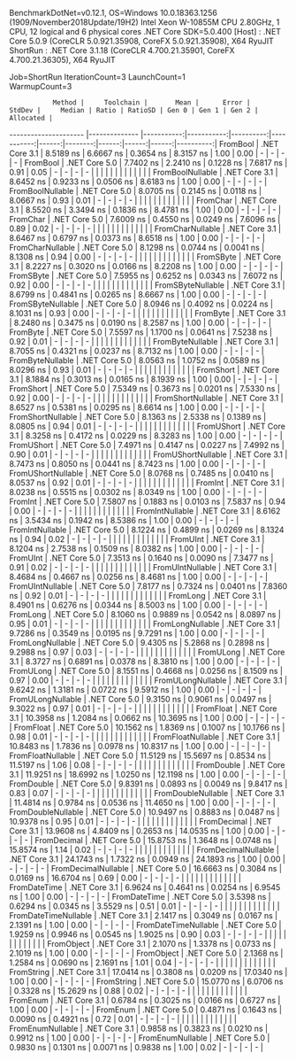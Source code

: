 
BenchmarkDotNet=v0.12.1, OS=Windows 10.0.18363.1256 (1909/November2018Update/19H2)
Intel Xeon W-10855M CPU 2.80GHz, 1 CPU, 12 logical and 6 physical cores
.NET Core SDK=5.0.400
  [Host]   : .NET Core 5.0.9 (CoreCLR 5.0.921.35908, CoreFX 5.0.921.35908), X64 RyuJIT
  ShortRun : .NET Core 3.1.18 (CoreCLR 4.700.21.35901, CoreFX 4.700.21.36305), X64 RyuJIT

Job=ShortRun  IterationCount=3  LaunchCount=1  
WarmupCount=3  

               Method |     Toolchain |       Mean |      Error |    StdDev |     Median | Ratio | RatioSD | Gen 0 | Gen 1 | Gen 2 | Allocated |
--------------------- |-------------- |-----------:|-----------:|----------:|-----------:|------:|--------:|------:|------:|------:|----------:|
             FromBool | .NET Core 3.1 |  8.5189 ns |  6.6667 ns | 0.3654 ns |  8.3157 ns |  1.00 |    0.00 |     - |     - |     - |         - |
             FromBool | .NET Core 5.0 |  7.7402 ns |  2.2410 ns | 0.1228 ns |  7.6817 ns |  0.91 |    0.05 |     - |     - |     - |         - |
                      |               |            |            |           |            |       |         |       |       |       |           |
     FromBoolNullable | .NET Core 3.1 |  8.6452 ns |  0.9233 ns | 0.0506 ns |  8.6183 ns |  1.00 |    0.00 |     - |     - |     - |         - |
     FromBoolNullable | .NET Core 5.0 |  8.0705 ns |  0.2145 ns | 0.0118 ns |  8.0667 ns |  0.93 |    0.01 |     - |     - |     - |         - |
                      |               |            |            |           |            |       |         |       |       |       |           |
             FromChar | .NET Core 3.1 |  8.5520 ns |  3.3494 ns | 0.1836 ns |  8.4781 ns |  1.00 |    0.00 |     - |     - |     - |         - |
             FromChar | .NET Core 5.0 |  7.6009 ns |  0.4550 ns | 0.0249 ns |  7.6096 ns |  0.89 |    0.02 |     - |     - |     - |         - |
                      |               |            |            |           |            |       |         |       |       |       |           |
     FromCharNullable | .NET Core 3.1 |  8.6467 ns |  0.6797 ns | 0.0373 ns |  8.6518 ns |  1.00 |    0.00 |     - |     - |     - |         - |
     FromCharNullable | .NET Core 5.0 |  8.1298 ns |  0.0744 ns | 0.0041 ns |  8.1308 ns |  0.94 |    0.00 |     - |     - |     - |         - |
                      |               |            |            |           |            |       |         |       |       |       |           |
            FromSByte | .NET Core 3.1 |  8.2227 ns |  0.3020 ns | 0.0166 ns |  8.2208 ns |  1.00 |    0.00 |     - |     - |     - |         - |
            FromSByte | .NET Core 5.0 |  7.5955 ns |  0.6252 ns | 0.0343 ns |  7.6072 ns |  0.92 |    0.00 |     - |     - |     - |         - |
                      |               |            |            |           |            |       |         |       |       |       |           |
    FromSByteNullable | .NET Core 3.1 |  8.6799 ns |  0.4841 ns | 0.0265 ns |  8.6667 ns |  1.00 |    0.00 |     - |     - |     - |         - |
    FromSByteNullable | .NET Core 5.0 |  8.0946 ns |  0.4092 ns | 0.0224 ns |  8.1031 ns |  0.93 |    0.00 |     - |     - |     - |         - |
                      |               |            |            |           |            |       |         |       |       |       |           |
             FromByte | .NET Core 3.1 |  8.2480 ns |  0.3475 ns | 0.0190 ns |  8.2587 ns |  1.00 |    0.00 |     - |     - |     - |         - |
             FromByte | .NET Core 5.0 |  7.5597 ns |  1.1700 ns | 0.0641 ns |  7.5238 ns |  0.92 |    0.01 |     - |     - |     - |         - |
                      |               |            |            |           |            |       |         |       |       |       |           |
     FromByteNullable | .NET Core 3.1 |  8.7055 ns |  0.4321 ns | 0.0237 ns |  8.7132 ns |  1.00 |    0.00 |     - |     - |     - |         - |
     FromByteNullable | .NET Core 5.0 |  8.0563 ns |  1.0752 ns | 0.0589 ns |  8.0296 ns |  0.93 |    0.01 |     - |     - |     - |         - |
                      |               |            |            |           |            |       |         |       |       |       |           |
            FromShort | .NET Core 3.1 |  8.1884 ns |  0.3013 ns | 0.0165 ns |  8.1939 ns |  1.00 |    0.00 |     - |     - |     - |         - |
            FromShort | .NET Core 5.0 |  7.5349 ns |  0.3673 ns | 0.0201 ns |  7.5330 ns |  0.92 |    0.00 |     - |     - |     - |         - |
                      |               |            |            |           |            |       |         |       |       |       |           |
    FromShortNullable | .NET Core 3.1 |  8.6527 ns |  0.5381 ns | 0.0295 ns |  8.6614 ns |  1.00 |    0.00 |     - |     - |     - |         - |
    FromShortNullable | .NET Core 5.0 |  8.1363 ns |  2.5338 ns | 0.1389 ns |  8.0805 ns |  0.94 |    0.01 |     - |     - |     - |         - |
                      |               |            |            |           |            |       |         |       |       |       |           |
           FromUShort | .NET Core 3.1 |  8.3258 ns |  0.4172 ns | 0.0229 ns |  8.3283 ns |  1.00 |    0.00 |     - |     - |     - |         - |
           FromUShort | .NET Core 5.0 |  7.4971 ns |  0.4147 ns | 0.0227 ns |  7.4992 ns |  0.90 |    0.01 |     - |     - |     - |         - |
                      |               |            |            |           |            |       |         |       |       |       |           |
   FromUShortNullable | .NET Core 3.1 |  8.7473 ns |  0.8050 ns | 0.0441 ns |  8.7423 ns |  1.00 |    0.00 |     - |     - |     - |         - |
   FromUShortNullable | .NET Core 5.0 |  8.0768 ns |  0.7485 ns | 0.0410 ns |  8.0537 ns |  0.92 |    0.01 |     - |     - |     - |         - |
                      |               |            |            |           |            |       |         |       |       |       |           |
              FromInt | .NET Core 3.1 |  8.0238 ns |  0.5515 ns | 0.0302 ns |  8.0349 ns |  1.00 |    0.00 |     - |     - |     - |         - |
              FromInt | .NET Core 5.0 |  7.5807 ns |  0.1883 ns | 0.0103 ns |  7.5837 ns |  0.94 |    0.00 |     - |     - |     - |         - |
                      |               |            |            |           |            |       |         |       |       |       |           |
      FromIntNullable | .NET Core 3.1 |  8.6162 ns |  3.5434 ns | 0.1942 ns |  8.5386 ns |  1.00 |    0.00 |     - |     - |     - |         - |
      FromIntNullable | .NET Core 5.0 |  8.1224 ns |  0.4899 ns | 0.0269 ns |  8.1324 ns |  0.94 |    0.02 |     - |     - |     - |         - |
                      |               |            |            |           |            |       |         |       |       |       |           |
             FromUInt | .NET Core 3.1 |  8.1204 ns |  2.7538 ns | 0.1509 ns |  8.0382 ns |  1.00 |    0.00 |     - |     - |     - |         - |
             FromUInt | .NET Core 5.0 |  7.3513 ns |  0.1640 ns | 0.0090 ns |  7.3477 ns |  0.91 |    0.02 |     - |     - |     - |         - |
                      |               |            |            |           |            |       |         |       |       |       |           |
     FromUIntNullable | .NET Core 3.1 |  8.4684 ns |  0.4667 ns | 0.0256 ns |  8.4681 ns |  1.00 |    0.00 |     - |     - |     - |         - |
     FromUIntNullable | .NET Core 5.0 |  7.8177 ns |  0.7324 ns | 0.0401 ns |  7.8360 ns |  0.92 |    0.01 |     - |     - |     - |         - |
                      |               |            |            |           |            |       |         |       |       |       |           |
             FromLong | .NET Core 3.1 |  8.4901 ns |  0.6276 ns | 0.0344 ns |  8.5003 ns |  1.00 |    0.00 |     - |     - |     - |         - |
             FromLong | .NET Core 5.0 |  8.1060 ns |  0.9889 ns | 0.0542 ns |  8.0897 ns |  0.95 |    0.01 |     - |     - |     - |         - |
                      |               |            |            |           |            |       |         |       |       |       |           |
     FromLongNullable | .NET Core 3.1 |  9.7286 ns |  0.3549 ns | 0.0195 ns |  9.7291 ns |  1.00 |    0.00 |     - |     - |     - |         - |
     FromLongNullable | .NET Core 5.0 |  9.4305 ns |  5.2868 ns | 0.2898 ns |  9.2988 ns |  0.97 |    0.03 |     - |     - |     - |         - |
                      |               |            |            |           |            |       |         |       |       |       |           |
            FromULong | .NET Core 3.1 |  8.3727 ns |  0.6891 ns | 0.0378 ns |  8.3810 ns |  1.00 |    0.00 |     - |     - |     - |         - |
            FromULong | .NET Core 5.0 |  8.1551 ns |  0.4668 ns | 0.0256 ns |  8.1509 ns |  0.97 |    0.00 |     - |     - |     - |         - |
                      |               |            |            |           |            |       |         |       |       |       |           |
    FromULongNullable | .NET Core 3.1 |  9.6242 ns |  1.3181 ns | 0.0722 ns |  9.5912 ns |  1.00 |    0.00 |     - |     - |     - |         - |
    FromULongNullable | .NET Core 5.0 |  9.3150 ns |  0.9061 ns | 0.0497 ns |  9.3022 ns |  0.97 |    0.01 |     - |     - |     - |         - |
                      |               |            |            |           |            |       |         |       |       |       |           |
            FromFloat | .NET Core 3.1 | 10.3958 ns |  1.2084 ns | 0.0662 ns | 10.3695 ns |  1.00 |    0.00 |     - |     - |     - |         - |
            FromFloat | .NET Core 5.0 | 10.1562 ns |  1.8369 ns | 0.1007 ns | 10.1766 ns |  0.98 |    0.01 |     - |     - |     - |         - |
                      |               |            |            |           |            |       |         |       |       |       |           |
    FromFloatNullable | .NET Core 3.1 | 10.8483 ns |  1.7836 ns | 0.0978 ns | 10.8317 ns |  1.00 |    0.00 |     - |     - |     - |         - |
    FromFloatNullable | .NET Core 5.0 | 11.5129 ns | 15.5697 ns | 0.8534 ns | 11.5197 ns |  1.06 |    0.08 |     - |     - |     - |         - |
                      |               |            |            |           |            |       |         |       |       |       |           |
           FromDouble | .NET Core 3.1 | 11.9251 ns | 18.6992 ns | 1.0250 ns | 12.1198 ns |  1.00 |    0.00 |     - |     - |     - |         - |
           FromDouble | .NET Core 5.0 |  9.8391 ns |  0.0893 ns | 0.0049 ns |  9.8417 ns |  0.83 |    0.07 |     - |     - |     - |         - |
                      |               |            |            |           |            |       |         |       |       |       |           |
   FromDoubleNullable | .NET Core 3.1 | 11.4814 ns |  0.9784 ns | 0.0536 ns | 11.4650 ns |  1.00 |    0.00 |     - |     - |     - |         - |
   FromDoubleNullable | .NET Core 5.0 | 10.9497 ns |  0.8883 ns | 0.0487 ns | 10.9378 ns |  0.95 |    0.01 |     - |     - |     - |         - |
                      |               |            |            |           |            |       |         |       |       |       |           |
          FromDecimal | .NET Core 3.1 | 13.9608 ns |  4.8409 ns | 0.2653 ns | 14.0535 ns |  1.00 |    0.00 |     - |     - |     - |         - |
          FromDecimal | .NET Core 5.0 | 15.8753 ns |  1.3648 ns | 0.0748 ns | 15.8574 ns |  1.14 |    0.02 |     - |     - |     - |         - |
                      |               |            |            |           |            |       |         |       |       |       |           |
  FromDecimalNullable | .NET Core 3.1 | 24.1743 ns |  1.7322 ns | 0.0949 ns | 24.1893 ns |  1.00 |    0.00 |     - |     - |     - |         - |
  FromDecimalNullable | .NET Core 5.0 | 16.6663 ns |  0.3084 ns | 0.0169 ns | 16.6704 ns |  0.69 |    0.00 |     - |     - |     - |         - |
                      |               |            |            |           |            |       |         |       |       |       |           |
         FromDateTime | .NET Core 3.1 |  6.9624 ns |  0.4641 ns | 0.0254 ns |  6.9545 ns |  1.00 |    0.00 |     - |     - |     - |         - |
         FromDateTime | .NET Core 5.0 |  3.5398 ns |  0.6294 ns | 0.0345 ns |  3.5529 ns |  0.51 |    0.01 |     - |     - |     - |         - |
                      |               |            |            |           |            |       |         |       |       |       |           |
 FromDateTimeNullable | .NET Core 3.1 |  2.1417 ns |  0.3049 ns | 0.0167 ns |  2.1391 ns |  1.00 |    0.00 |     - |     - |     - |         - |
 FromDateTimeNullable | .NET Core 5.0 |  1.9259 ns |  0.9946 ns | 0.0545 ns |  1.9025 ns |  0.90 |    0.03 |     - |     - |     - |         - |
                      |               |            |            |           |            |       |         |       |       |       |           |
           FromObject | .NET Core 3.1 |  2.1070 ns |  1.3378 ns | 0.0733 ns |  2.1019 ns |  1.00 |    0.00 |     - |     - |     - |         - |
           FromObject | .NET Core 5.0 |  2.1368 ns |  1.2584 ns | 0.0690 ns |  2.1691 ns |  1.01 |    0.04 |     - |     - |     - |         - |
                      |               |            |            |           |            |       |         |       |       |       |           |
           FromString | .NET Core 3.1 | 17.0414 ns |  0.3808 ns | 0.0209 ns | 17.0340 ns |  1.00 |    0.00 |     - |     - |     - |         - |
           FromString | .NET Core 5.0 | 15.0770 ns |  6.0706 ns | 0.3328 ns | 15.2629 ns |  0.88 |    0.02 |     - |     - |     - |         - |
                      |               |            |            |           |            |       |         |       |       |       |           |
             FromEnum | .NET Core 3.1 |  0.6784 ns |  0.3025 ns | 0.0166 ns |  0.6727 ns |  1.00 |    0.00 |     - |     - |     - |         - |
             FromEnum | .NET Core 5.0 |  0.4871 ns |  0.1643 ns | 0.0090 ns |  0.4921 ns |  0.72 |    0.01 |     - |     - |     - |         - |
                      |               |            |            |           |            |       |         |       |       |       |           |
     FromEnumNullable | .NET Core 3.1 |  0.9858 ns |  0.3823 ns | 0.0210 ns |  0.9912 ns |  1.00 |    0.00 |     - |     - |     - |         - |
     FromEnumNullable | .NET Core 5.0 |  0.9830 ns |  0.1301 ns | 0.0071 ns |  0.9838 ns |  1.00 |    0.02 |     - |     - |     - |         - |
